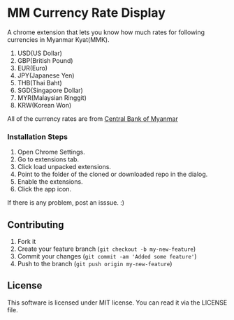 # MM Currency Rate Display 

A chrome extension that lets you know how much rates for following currencies in Myanmar Kyat(MMK).

1. USD(US Dollar)
2. GBP(British Pound)
3. EUR(Euro)
4. JPY(Japanese Yen)
5. THB(Thai Baht)
6. SGD(Singapore Dollar)
7. MYR(Malaysian Ringgit)
8. KRW(Korean Won)

All of the currency rates are from [Central Bank of Myanmar](http://forex.cbm.gov.mm/index.php/api)


### Installation Steps
1. Open Chrome Settings.
2. Go to extensions tab.
3. Click load unpacked extensions.
4. Point to the folder of the cloned or downloaded repo in the dialog.
5. Enable the extensions.
6. Click the app icon.

If there is any problem, post an isssue. :)

## Contributing

  1. Fork it
  2. Create your feature branch (`git checkout -b my-new-feature`)
  3. Commit your changes (`git commit -am 'Added some feature'`)
  4. Push to the branch (`git push origin my-new-feature`)

## License

This software is licensed under MIT license. You can read it via the LICENSE file.
